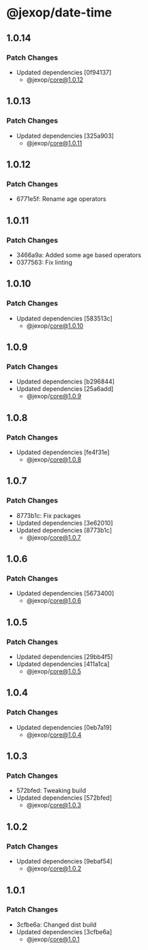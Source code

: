 # @jexop/date-time

## 1.0.14

### Patch Changes

- Updated dependencies [0f94137]
  - @jexop/core@1.0.12

## 1.0.13

### Patch Changes

- Updated dependencies [325a903]
  - @jexop/core@1.0.11

## 1.0.12

### Patch Changes

- 6771e5f: Rename age operators

## 1.0.11

### Patch Changes

- 3466a9a: Added some age based operators
- 0377563: Fix linting

## 1.0.10

### Patch Changes

- Updated dependencies [583513c]
  - @jexop/core@1.0.10

## 1.0.9

### Patch Changes

- Updated dependencies [b296844]
- Updated dependencies [25a6add]
  - @jexop/core@1.0.9

## 1.0.8

### Patch Changes

- Updated dependencies [fe4f31e]
  - @jexop/core@1.0.8

## 1.0.7

### Patch Changes

- 8773b1c: Fix packages
- Updated dependencies [3e62010]
- Updated dependencies [8773b1c]
  - @jexop/core@1.0.7

## 1.0.6

### Patch Changes

- Updated dependencies [5673400]
  - @jexop/core@1.0.6

## 1.0.5

### Patch Changes

- Updated dependencies [29bb4f5]
- Updated dependencies [411a1ca]
  - @jexop/core@1.0.5

## 1.0.4

### Patch Changes

- Updated dependencies [0eb7a19]
  - @jexop/core@1.0.4

## 1.0.3

### Patch Changes

- 572bfed: Tweaking build
- Updated dependencies [572bfed]
  - @jexop/core@1.0.3

## 1.0.2

### Patch Changes

- Updated dependencies [9ebaf54]
  - @jexop/core@1.0.2

## 1.0.1

### Patch Changes

- 3cfbe6a: Changed dist build
- Updated dependencies [3cfbe6a]
  - @jexop/core@1.0.1
